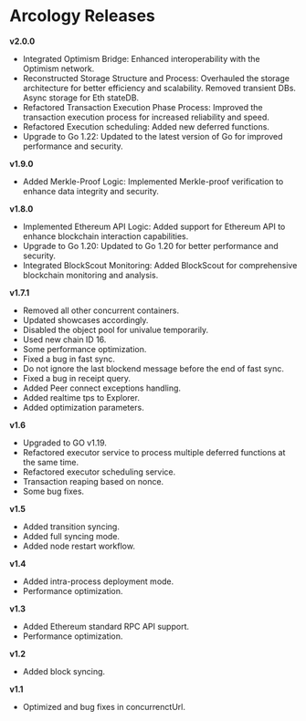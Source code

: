 # Arcology Releases

**v2.0.0**
- Integrated Optimism Bridge: Enhanced interoperability with the Optimism network.
- Reconstructed Storage Structure and Process: Overhauled the storage architecture for better efficiency and scalability. Removed transient DBs. Async storage for Eth stateDB. 
- Refactored Transaction Execution Phase Process: Improved the transaction execution process for increased reliability and speed.
- Refactored Execution scheduling: Added new deferred functions.
- Upgrade to Go 1.22: Updated to the latest version of Go for improved performance and security.

**v1.9.0**
- Added Merkle-Proof Logic: Implemented Merkle-proof verification to enhance data integrity and security.

**v1.8.0**
- Implemented Ethereum API Logic: Added support for Ethereum API to enhance blockchain interaction capabilities.
- Upgrade to Go 1.20: Updated to Go 1.20 for better performance and security.
- Integrated BlockScout Monitoring: Added BlockScout for comprehensive blockchain monitoring and analysis.


**v1.7.1**
- Removed all other concurrent containers.
- Updated showcases accordingly.
- Disabled the object pool for univalue temporarily.
- Used new chain ID 16.
- Some performance optimization.
- Fixed a bug in fast sync.
- Do not ignore the last blockend message before the end of fast sync.
- Fixed a bug in receipt query.
- Added Peer connect exceptions handling.
- Added realtime tps to Explorer.
- Added optimization parameters.

**v1.6**
- Upgraded to GO v1.19.
- Refactored executor service to process multiple deferred functions at the same time.
- Refactored executor scheduling service.
- Transaction reaping based on nonce.  
- Some bug fixes.

**v1.5**
- Added transition syncing.
- Added full syncing mode.
- Added node restart workflow.

**v1.4**
- Added intra-process deployment mode.
- Performance optimization.

**v1.3**
- Added Ethereum standard RPC API support.
- Performance optimization.

**v1.2**
- Added block syncing.

**v1.1**
- Optimized and bug fixes in concurrenctUrl.
